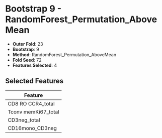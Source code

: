# Bootstrap 9 - RandomForest_Permutation_AboveMean

- **Outer Fold**: 23
- **Bootstrap**: 9
- **Method**: RandomForest_Permutation_AboveMean
- **Fold Seed**: 72
- **Features Selected**: 4

## Selected Features

| Feature |
|---------|
| CD8 RO CCR4_total |
| Tconv memKi67_total |
| CD3neg_total |
| CD16mono_CD3neg |
